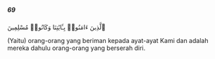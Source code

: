 ##### 69

<span class="ayah">ٱلَّذِينَ ءَامَنُوا۟ بِـَٔايَٰتِنَا وَكَانُوا۟ مُسْلِمِينَ</span>

<span class="ayah_translation">(Yaitu) orang-orang yang beriman kepada ayat-ayat Kami dan adalah mereka dahulu orang-orang yang berserah diri.</span>
